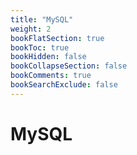 ```yaml
---
title: "MySQL"
weight: 2
bookFlatSection: true
bookToc: true
bookHidden: false
bookCollapseSection: false
bookComments: true
bookSearchExclude: false
---
```


# MySQL
